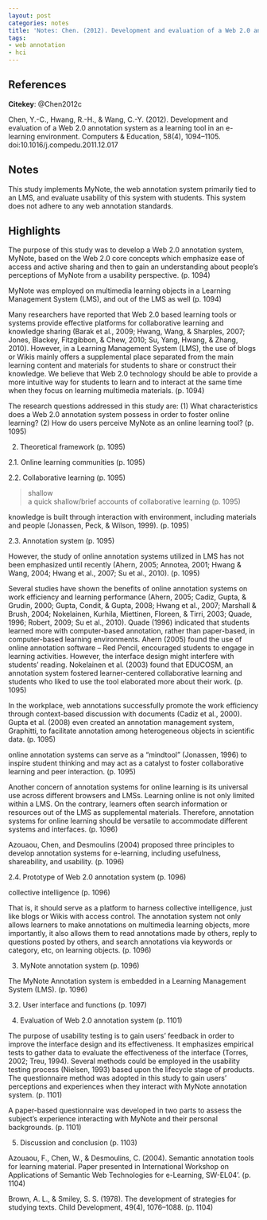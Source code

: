 ```yaml
---
layout: post
categories: notes
title: 'Notes: Chen. (2012). Development and evaluation of a Web 2.0 annotation system'
tags:
- web annotation
- hci
---
```


## References

**Citekey**: @Chen2012c

Chen, Y.-C., Hwang, R.-H., & Wang, C.-Y. (2012). Development and evaluation of a Web 2.0 annotation system as a learning tool in an e-learning environment. Computers & Education, 58(4), 1094–1105. doi:10.1016/j.compedu.2011.12.017

## Notes

This study implements MyNote, the web annotation system primarily tied to an LMS, and evaluate usability of this system with students. This system does not adhere to any web annotation standards.

## Highlights


The purpose of this study was to develop a Web 2.0 annotation system, MyNote, based on the Web 2.0 core concepts which emphasize ease of access and active sharing and then to gain an understanding about people’s perceptions of MyNote from a usability perspective. (p. 1094)

MyNote was employed on multimedia learning objects in a Learning Management System (LMS), and out of the LMS as well (p. 1094)

Many researchers have reported that Web 2.0 based learning tools or systems provide effective platforms for collaborative learning and knowledge sharing (Barak et al., 2009; Hwang, Wang, & Sharples, 2007; Jones, Blackey, Fitzgibbon, & Chew, 2010; Su, Yang, Hwang, & Zhang, 2010). However, in a Learning Management System (LMS), the use of blogs or Wikis mainly offers a supplemental place separated from the main learning content and materials for students to share or construct their knowledge. We believe that Web 2.0 technology should be able to provide a more intuitive way for students to learn and to interact at the same time when they focus on learning multimedia materials. (p. 1094)

The research questions addressed in this study are: (1) What characteristics does a Web 2.0 annotation system possess in order to foster online learning? (2) How do users perceive MyNote as an online learning tool? (p. 1095)

2. Theoretical framework (p. 1095)

2.1. Online learning communities (p. 1095)

2.2. Collaborative learning (p. 1095)

> shallow  
 a quick shallow/brief accounts of collaborative learning (p. 1095)

knowledge is built through interaction with environment, including materials and people (Jonassen, Peck, & Wilson, 1999). (p. 1095)

2.3. Annotation system (p. 1095)

However, the study of online annotation systems utilized in LMS has not been emphasized until recently (Ahern, 2005; Annotea, 2001; Hwang & Wang, 2004; Hwang et al., 2007; Su et al., 2010). (p. 1095)

Several studies have shown the benefits of online annotation systems on work efficiency and learning performance (Ahern, 2005; Cadiz, Gupta, & Grudin, 2000; Gupta, Condit, & Gupta, 2008; Hwang et al., 2007; Marshall & Brush, 2004; Nokelainen, Kurhila, Miettinen, Floreen, & Tirri, 2003; Quade, 1996; Robert, 2009; Su et al., 2010). Quade (1996) indicated that students learned more with computer-based annotation, rather than paper-based, in computer-based learning environments. Ahern (2005) found the use of online annotation software – Red Pencil, encouraged students to engage in learning activities. However, the interface design might interfere with students’ reading. Nokelainen et al. (2003) found that EDUCOSM, an annotation system fostered learner-centered collaborative learning and students who liked to use the tool elaborated more about their work. (p. 1095)

In the workplace, web annotations successfully promote the work efficiency through context-based discussion with documents (Cadiz et al., 2000). Gupta et al. (2008) even created an annotation management system, Graphitti, to facilitate annotation among heterogeneous objects in scientific data. (p. 1095)

online annotation systems can serve as a “mindtool” (Jonassen, 1996) to inspire student thinking and may act as a catalyst to foster collaborative learning and peer interaction. (p. 1095)

Another concern of annotation systems for online learning is its universal use across different browsers and LMSs. Learning online is not only limited within a LMS. On the contrary, learners often search information or resources out of the LMS as supplemental materials. Therefore, annotation systems for online learning should be versatile to accommodate different systems and interfaces. (p. 1096)

Azouaou, Chen, and Desmoulins (2004) proposed three principles to develop annotation systems for e-learning, including usefulness, shareability, and usability. (p. 1096)

2.4. Prototype of Web 2.0 annotation system (p. 1096)

collective intelligence (p. 1096)

That is, it should serve as a platform to harness collective intelligence, just like blogs or Wikis with access control. The annotation system not only allows learners to make annotations on multimedia learning objects, more importantly, it also allows them to read annotations made by others, reply to questions posted by others, and search annotations via keywords or category, etc, on learning objects. (p. 1096)

3. MyNote annotation system (p. 1096)

The MyNote Annotation system is embedded in a Learning Management System (LMS). (p. 1096)

3.2. User interface and functions (p. 1097)

4. Evaluation of Web 2.0 annotation system (p. 1101)

The purpose of usability testing is to gain users’ feedback in order to improve the interface design and its effectiveness. It emphasizes empirical tests to gather data to evaluate the effectiveness of the interface (Torres, 2002; Treu, 1994). Several methods could be employed in the usability testing process (Nielsen, 1993) based upon the lifecycle stage of products. The questionnaire method was adopted in this study to gain users’ perceptions and experiences when they interact with MyNote annotation system. (p. 1101)

A paper-based questionnaire was developed in two parts to assess the subject’s experience interacting with MyNote and their personal backgrounds. (p. 1101)

5. Discussion and conclusion (p. 1103)

Azouaou, F., Chen, W., & Desmoulins, C. (2004). Semantic annotation tools for learning material. Paper presented in International Workshop on Applications of Semantic Web Technologies for e-Learning, SW-EL04’. (p. 1104)

Brown, A. L., & Smiley, S. S. (1978). The development of strategies for studying texts. Child Development, 49(4), 1076–1088. (p. 1104)
